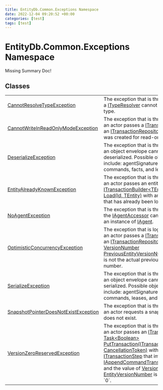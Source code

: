 ```yaml
---
title: EntityDb.Common.Exceptions Namespace
date: 2022-12-04 09:20:52 +00:00
categories: [test]
tags: [test]
---
```


# EntityDb.Common.Exceptions Namespace
Missing Summary Doc!
## Classes
<table><tr><td><!--/posts/dotnet-entitydb-common-exceptions-cannotresolvetypeexception--><a href='#'>CannotResolveTypeException</a></td><td>
The exception that is thrown when a <!--/posts/dotnet-entitydb-common-typeresolvers-ityperesolver--><a href='#'>ITypeResolver</a> cannot resolve a type.
</td></tr><tr><td><!--/posts/dotnet-entitydb-common-exceptions-cannotwriteinreadonlymodeexception--><a href='#'>CannotWriteInReadOnlyModeException</a></td><td>
The exception that is thrown when an actor passes a <!--/posts/dotnet-entitydb-abstractions-transactions-itransaction--><a href='#'>ITransaction</a> to an
<!--/posts/dotnet-entitydb-abstractions-transactions-itransactionrepository--><a href='#'>ITransactionRepository</a> that was created for read-only mode.
</td></tr><tr><td><!--/posts/dotnet-entitydb-common-exceptions-deserializeexception--><a href='#'>DeserializeException</a></td><td>
The exception that is thrown when an object envelope cannot be deserialized. Possible objects include:
agentSignatures,
commands, facts, and leases.
</td></tr><tr><td><!--/posts/dotnet-entitydb-common-exceptions-entityalreadyknownexception--><a href='#'>EntityAlreadyKnownException</a></td><td>
The exception that is thrown when an actor passes an entity id to
<!--/posts/dotnet-entitydb-abstractions-transactions-builders-itransactionbuilder`1-load--><a href='#'>ITransactionBuilder&lt;TEntity&gt; Load(Id, TEntity)</a>
with an entity id that has already been loaded.
</td></tr><tr><td><!--/posts/dotnet-entitydb-common-exceptions-noagentexception--><a href='#'>NoAgentException</a></td><td>
The exception that is thrown when the <!--/posts/dotnet-entitydb-abstractions-agents-iagentaccessor--><a href='#'>IAgentAccessor</a> cannot return an instance of
<!--/posts/dotnet-entitydb-abstractions-agents-iagent--><a href='#'>IAgent</a>.
</td></tr><tr><td><!--/posts/dotnet-entitydb-common-exceptions-optimisticconcurrencyexception--><a href='#'>OptimisticConcurrencyException</a></td><td>
The exception that is logged when an actor passes a <!--/posts/dotnet-entitydb-abstractions-transactions-itransaction--><a href='#'>ITransaction</a> to an
<!--/posts/dotnet-entitydb-abstractions-transactions-itransactionrepository--><a href='#'>ITransactionRepository</a> with a
<!--/posts/dotnet-entitydb-abstractions-transactions-steps-iappendcommandtransactionstep-previousentityversionnumber--><a href='#'>VersionNumber PreviousEntityVersionNumber</a> that is not the actual
previous version number.
</td></tr><tr><td><!--/posts/dotnet-entitydb-common-exceptions-serializeexception--><a href='#'>SerializeException</a></td><td>
The exception that is thrown when an object envelope cannot be serialized. Possible objects include:
agentSignatures,
commands, leases, and tags.
</td></tr><tr><td><!--/posts/dotnet-entitydb-common-exceptions-snapshotpointerdoesnotexistexception--><a href='#'>SnapshotPointerDoesNotExistException</a></td><td>
The exception that is thrown when an actor requests a snapshot that does not exist.
</td></tr><tr><td><!--/posts/dotnet-entitydb-common-exceptions-versionzeroreservedexception--><a href='#'>VersionZeroReservedException</a></td><td>
The exception that is thrown when an actor passes an <!--/posts/dotnet-entitydb-abstractions-transactions-itransaction--><a href='#'>ITransaction</a> to
<!--/posts/dotnet-entitydb-abstractions-transactions-itransactionrepository-puttransaction--><a href='#'>Task&lt;Boolean&gt; PutTransaction(ITransaction, CancellationToken)</a> with on a
<!--/posts/dotnet-entitydb-abstractions-transactions-steps-itransactionstep--><a href='#'>ITransactionStep</a> that implements <!--/posts/dotnet-entitydb-abstractions-transactions-steps-iappendcommandtransactionstep--><a href='#'>IAppendCommandTransactionStep</a>
and the value of <!--/posts/dotnet-entitydb-abstractions-transactions-steps-itransactionstep-entityversionnumber--><a href='#'>VersionNumber EntityVersionNumber</a> is equal to `0`.
</td></tr></table>
